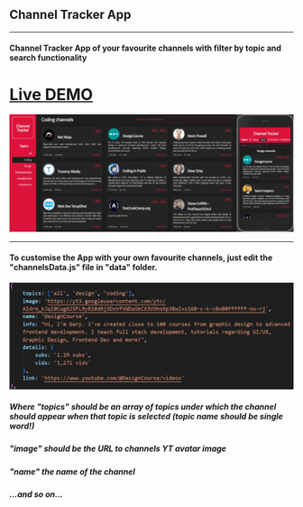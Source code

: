 ## Channel Tracker App
___

#### Channel Tracker App of your favourite channels with filter by topic and search functionality

# **[Live DEMO](https://duckduckgo.com)**

![DEMO](./screenshot.png)

___

#### To customise the App with your own favourite channels, just edit the "channelsData.js" file in "data" folder.
![MANUAL](./manual.png)
##### Where "topics" should be an array of topics under which the channel should appear when that topic is selected (topic name should be single word!)
##### "image" should be the URL to channels YT avatar image
##### "name" the name of the channel
##### ...and so on...